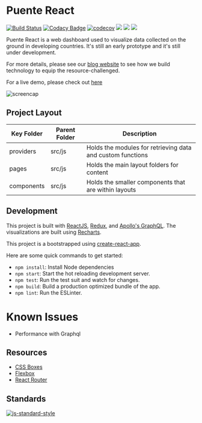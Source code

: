 # Puente React

[![Build Status](https://travis-ci.com/hopetambala/puente-react-dashboard.svg?branch=master)](https://travis-ci.com/hopetambala/puente-react-dashboard)
[![Codacy Badge](https://api.codacy.com/project/badge/Grade/505de309137b4acabb8def858cf7a6e8)](https://www.codacy.com/app/hopetambala/puente-react-dashboard?utm_source=github.com&amp;utm_medium=referral&amp;utm_content=hopetambala/puente-react-dashboard&amp;utm_campaign=Badge_Grade)
[![codecov](https://codecov.io/gh/hopetambala/puente-react-dashboard/branch/master/graph/badge.svg)](https://codecov.io/gh/hopetambala/puente-react-dashboard)
![](https://img.shields.io/badge/react-✓-blue.svg)
![](https://img.shields.io/badge/apollo_server-✓-blueviolet.svg)
![](https://img.shields.io/badge/parse_server-✓-blueviolet.svg)

Puente React is a web dashboard used to visualize data collected on the ground in developing countries. It's still an early prototype and it's still under development.  

For more details, please see our [blog website](https://puente-dr.com) to see how we build technology to equip the resource-challenged.

For a live demo, please check out [here](https://puente-dashboard.herokuapp.com/) 

![screencap](public/tour_high.gif)

## Project Layout
| Key Folder | Parent Folder | Description |
| - | - | - |
| providers | src/js | Holds the modules for retrieving data and custom functions | 
| pages | src/js | Holds the main layout folders for content | 
| components | src/js | Holds the smaller components that are within layouts | 


## Development

This project is built with [ReactJS](https://reactjs.org), [Redux](https://redux.js.org/), and [Apollo's GraphQL](https://www.apollographql.com/docs/). The visualizations are built using [Recharts](http://recharts.org/).

This project is a bootstrapped using [create-react-app](https://github.com/facebook/create-react-app).

Here are some quick commands to get started:

- `npm install`: Install Node dependencies
- `npm start`: Start the hot reloading development server.
- `npm test`: Run the test suit and watch for changes.
- `npm build`: Build a production optimized bundle of the app.
- `npm lint`: Run the ESLinter.

# Known Issues
- Performance with Graphql

## Resources

- [CSS Boxes](https://www.bypeople.com/css-boxes/)
- [Flexbox](http://flexbox.buildwithreact.com/)
- [React Router](https://reacttraining.com/react-router/web/example/basic)

## Standards
[![js-standard-style](https://cdn.rawgit.com/standard/standard/master/badge.svg)](https://github.com/standard/standard)

